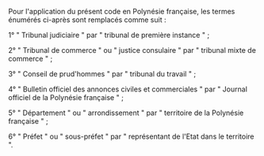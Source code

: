Pour l'application du présent code en Polynésie française, les termes énumérés ci-après sont remplacés comme suit :


1° " Tribunal judiciaire " par " tribunal de première instance " ;


2° " Tribunal de commerce " ou " justice consulaire " par " tribunal mixte de commerce " ;


3° " Conseil de prud'hommes " par " tribunal du travail " ;


4° " Bulletin officiel des annonces civiles et commerciales " par " Journal officiel de la Polynésie française " ;


5° " Département " ou " arrondissement " par " territoire de la Polynésie française " ;


6° " Préfet " ou " sous-préfet " par " représentant de l'Etat dans le territoire ".

